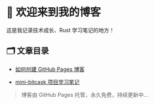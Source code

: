 # 👋 欢迎来到我的博客

这是我记录技术成长、Rust 学习笔记的地方！

## 🗂 文章目录

- [如何创建 GitHub Pages 博客](./blog/github-pages-tutorial.md)

- [mini-bitcask 项目学习笔记](./blog/bitcask-notes.md)

> 博客由 GitHub Pages 托管，永久免费，持续更新中...